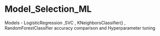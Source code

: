 # Model_Selection_ML
Models - LogisticRegression ,SVC , KNeighborsClassifier() , RandomForestClassifier accuracy comparison and Hyperparameter tuning 
